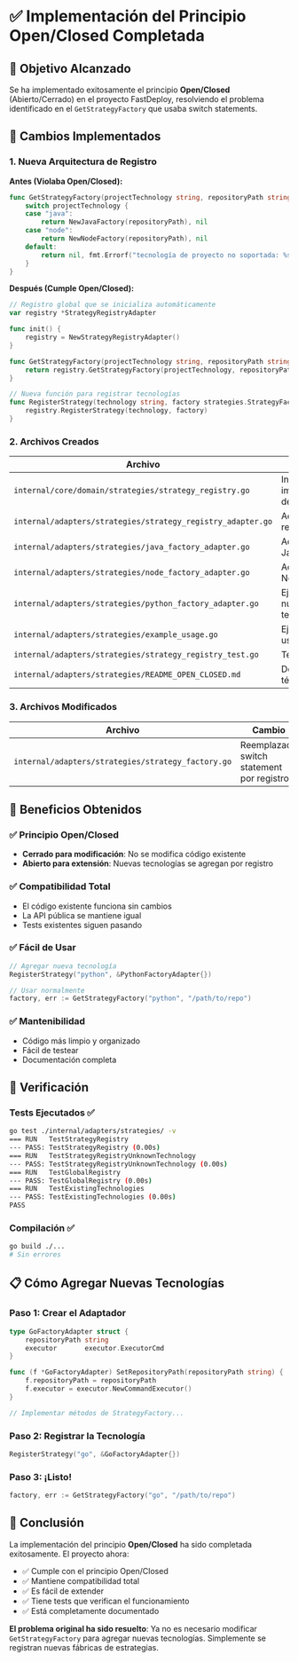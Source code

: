 # ✅ Implementación del Principio Open/Closed Completada

## 🎯 Objetivo Alcanzado

Se ha implementado exitosamente el principio **Open/Closed** (Abierto/Cerrado) en el proyecto FastDeploy, resolviendo el problema identificado en el `GetStrategyFactory` que usaba switch statements.

## 🔧 Cambios Implementados

### 1. **Nueva Arquitectura de Registro**

**Antes (Violaba Open/Closed):**
```go
func GetStrategyFactory(projectTechnology string, repositoryPath string) (strategies.StrategyFactory, error) {
    switch projectTechnology {
    case "java":
        return NewJavaFactory(repositoryPath), nil
    case "node":
        return NewNodeFactory(repositoryPath), nil
    default:
        return nil, fmt.Errorf("tecnología de proyecto no soportada: %s", projectTechnology)
    }
}
```

**Después (Cumple Open/Closed):**
```go
// Registro global que se inicializa automáticamente
var registry *StrategyRegistryAdapter

func init() {
    registry = NewStrategyRegistryAdapter()
}

func GetStrategyFactory(projectTechnology string, repositoryPath string) (strategies.StrategyFactory, error) {
    return registry.GetStrategyFactory(projectTechnology, repositoryPath)
}

// Nueva función para registrar tecnologías
func RegisterStrategy(technology string, factory strategies.StrategyFactory) {
    registry.RegisterStrategy(technology, factory)
}
```

### 2. **Archivos Creados**

| Archivo | Propósito |
|---------|-----------|
| `internal/core/domain/strategies/strategy_registry.go` | Interfaz y implementación del registro |
| `internal/adapters/strategies/strategy_registry_adapter.go` | Adaptador del registro |
| `internal/adapters/strategies/java_factory_adapter.go` | Adaptador para Java |
| `internal/adapters/strategies/node_factory_adapter.go` | Adaptador para Node.js |
| `internal/adapters/strategies/python_factory_adapter.go` | Ejemplo de nueva tecnología |
| `internal/adapters/strategies/example_usage.go` | Ejemplos de uso |
| `internal/adapters/strategies/strategy_registry_test.go` | Tests unitarios |
| `internal/adapters/strategies/README_OPEN_CLOSED.md` | Documentación técnica |

### 3. **Archivos Modificados**

| Archivo | Cambio |
|---------|--------|
| `internal/adapters/strategies/strategy_factory.go` | Reemplazado switch statement por registro |

## 🚀 Beneficios Obtenidos

### ✅ **Principio Open/Closed**
- **Cerrado para modificación**: No se modifica código existente
- **Abierto para extensión**: Nuevas tecnologías se agregan por registro

### ✅ **Compatibilidad Total**
- El código existente funciona sin cambios
- La API pública se mantiene igual
- Tests existentes siguen pasando

### ✅ **Fácil de Usar**
```go
// Agregar nueva tecnología
RegisterStrategy("python", &PythonFactoryAdapter{})

// Usar normalmente
factory, err := GetStrategyFactory("python", "/path/to/repo")
```

### ✅ **Mantenibilidad**
- Código más limpio y organizado
- Fácil de testear
- Documentación completa

## 🧪 Verificación

### Tests Ejecutados ✅
```bash
go test ./internal/adapters/strategies/ -v
=== RUN   TestStrategyRegistry
--- PASS: TestStrategyRegistry (0.00s)
=== RUN   TestStrategyRegistryUnknownTechnology
--- PASS: TestStrategyRegistryUnknownTechnology (0.00s)
=== RUN   TestGlobalRegistry
--- PASS: TestGlobalRegistry (0.00s)
=== RUN   TestExistingTechnologies
--- PASS: TestExistingTechnologies (0.00s)
PASS
```

### Compilación ✅
```bash
go build ./...
# Sin errores
```

## 📋 Cómo Agregar Nuevas Tecnologías

### Paso 1: Crear el Adaptador
```go
type GoFactoryAdapter struct {
    repositoryPath string
    executor       executor.ExecutorCmd
}

func (f *GoFactoryAdapter) SetRepositoryPath(repositoryPath string) {
    f.repositoryPath = repositoryPath
    f.executor = executor.NewCommandExecutor()
}

// Implementar métodos de StrategyFactory...
```

### Paso 2: Registrar la Tecnología
```go
RegisterStrategy("go", &GoFactoryAdapter{})
```

### Paso 3: ¡Listo!
```go
factory, err := GetStrategyFactory("go", "/path/to/repo")
```

## 🎉 Conclusión

La implementación del principio **Open/Closed** ha sido completada exitosamente. El proyecto ahora:

- ✅ Cumple con el principio Open/Closed
- ✅ Mantiene compatibilidad total
- ✅ Es fácil de extender
- ✅ Tiene tests que verifican el funcionamiento
- ✅ Está completamente documentado

**El problema original ha sido resuelto**: Ya no es necesario modificar `GetStrategyFactory` para agregar nuevas tecnologías. Simplemente se registran nuevas fábricas de estrategias.
